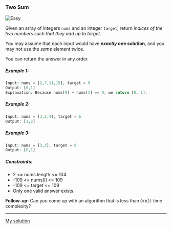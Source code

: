 ### Two Sum
![Easy](https://img.shields.io/badge/Easy-26b7a6)

Given an array of integers `nums` and an integer `target`, return _indices of the two numbers such that they add up to target_.

You may assume that each input would have **_exactly_ one solution**, and you may not use the _same_ element twice.

You can return the answer in any order.

##### Example 1:
```php
Input: nums = [2,7,11,15], target = 9
Output: [0,1]
Explanation: Because nums[0] + nums[1] == 9, we return [0, 1].
```

##### Example 2:
```php
Input: nums = [3,2,4], target = 6
Output: [1,2]
```

##### Example 3:
```php
Input: nums = [3,3], target = 6
Output: [0,1]
```

##### Constraints:
* 2 <= nums.length <= 104
* -109 <= nums[i] <= 109
* -109 <= target <= 109
* Only one valid answer exists.

**Follow-up:** Can you come up with an algorithm that is less than `O(n2)` time complexity?

---

[My solution](https://leetcode.com/problems/two-sum/submissions/828167893/)
